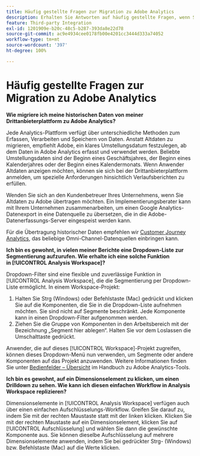 ```yaml
---
title: Häufig gestellte Fragen zur Migration zu Adobe Analytics
description: Erhalten Sie Antworten auf häufig gestellte Fragen, wenn Sie von einer Plattform eines Drittanbieters zu Adobe wechseln.
feature: Third-party Integration
exl-id: 1201909e-b20c-48c5-b287-393da8e22d78
source-git-commit: ac9e4934cee0178fb00e4201cc3444d333a74052
workflow-type: tm+mt
source-wordcount: '397'
ht-degree: 100%

---
```


# Häufig gestellte Fragen zur Migration zu Adobe Analytics

**Wie migriere ich meine historischen Daten von meiner Drittanbieterplattform zu Adobe Analytics?**

Jede Analytics-Plattform verfügt über unterschiedliche Methoden zum Erfassen, Verarbeiten und Speichern von Daten. Anstatt Altdaten zu migrieren, empfiehlt Adobe, ein klares Umstellungsdatum festzulegen, ab dem Daten in Adobe Analytics erfasst und verwendet werden. Beliebte Umstellungsdaten sind der Beginn eines Geschäftsjahres, der Beginn eines Kalenderjahres oder der Beginn eines Kalendermonats. Wenn Anwender Altdaten anzeigen möchten, können sie sich bei der Drittanbieterplattform anmelden, um spezielle Anforderungen hinsichtlich Verlaufsberichten zu erfüllen.

Wenden Sie sich an den Kundenbetreuer Ihres Unternehmens, wenn Sie Altdaten zu Adobe übertragen möchten. Ein Implementierungsberater kann mit Ihrem Unternehmen zusammenarbeiten, um einen Google Analytics-Datenexport in eine Datenquelle zu übersetzen, die in die Adobe-Datenerfassungs-Server eingespeist werden kann.

Für die Übertragung historischer Daten empfehlen wir [Customer Journey Analytics](https://experienceleague.adobe.com/docs/analytics-platform/using/cja-overview/cja-overview.html?lang=de), das beliebige Omni-Channel-Datenquellen einbringen kann.

**Ich bin es gewohnt, in vielen meiner Berichte eine Dropdown-Liste zur Segmentierung aufzurufen. Wie erhalte ich eine solche Funktion in [!UICONTROL Analysis Workspace]?**

Dropdown-Filter sind eine flexible und zuverlässige Funktion in [!UICONTROL Analysis Workspace], die die Segmentierung per Dropdown-Liste ermöglicht. In einem Workspace-Projekt:

1. Halten Sie Strg (Windows) oder Befehlstaste (Mac) gedrückt und klicken Sie auf die Komponenten, die Sie in die Dropdown-Liste aufnehmen möchten. Sie sind nicht auf Segmente beschränkt. Jede Komponente kann in einen Dropdown-Filter aufgenommen werden.
2. Ziehen Sie die Gruppe von Komponenten in den Arbeitsbereich mit der Bezeichnung „Segment hier ablegen“. Halten Sie vor dem Loslassen die Umschalttaste gedrückt.

Anwender, die auf dieses [!UICONTROL Workspace]-Projekt zugreifen, können dieses Dropdown-Menü nun verwenden, um Segmente oder andere Komponenten auf das Projekt anzuwenden. Weitere Informationen finden Sie unter [Bedienfelder – Übersicht](/help/analyze/analysis-workspace/c-panels/panels.md) im Handbuch zu Adobe Analytics-Tools.

**Ich bin es gewohnt, auf ein Dimensionselement zu klicken, um einen Drilldown zu sehen. Wie kann ich diesen einfachen Workflow in Analysis Workspace replizieren?**

Dimensionselemente in [!UICONTROL Analysis Workspace] verfügen auch über einen einfachen Aufschlüsselungs-Workflow. Greifen Sie darauf zu, indem Sie mit der rechten Maustaste statt mit der linken klicken. Klicken Sie mit der rechten Maustaste auf ein Dimensionselement, klicken Sie auf [!UICONTROL Aufschlüsselung] und wählen Sie dann die gewünschte Komponente aus. Sie können dieselbe Aufschlüsselung auf mehrere Dimensionselemente anwenden, indem Sie bei gedrückter Strg- (Windows) bzw. Befehlstaste (Mac) auf die Werte klicken.
